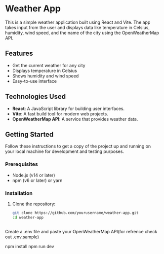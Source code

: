 # Weather App

This is a simple weather application built using React and Vite. The app takes input from the user and displays data like temperature in Celsius, humidity, wind speed, and the name of the city using the OpenWeatherMap API.

## Features

- Get the current weather for any city
- Displays temperature in Celsius
- Shows humidity and wind speed
- Easy-to-use interface

## Technologies Used

- **React**: A JavaScript library for building user interfaces.
- **Vite**: A fast build tool for modern web projects.
- **OpenWeatherMap API**: A service that provides weather data.

## Getting Started

Follow these instructions to get a copy of the project up and running on your local machine for development and testing purposes.

### Prerequisites

- Node.js (v14 or later)
- npm (v6 or later) or yarn

### Installation

1. Clone the repository:

   ```bash
   git clone https://github.com/yourusername/weather-app.git
   cd weather-app
 
Create a .env file and paste your OpenWeatherMap API(for refrence check out .env.sample)
   
   npm install
   npm run dev




   

